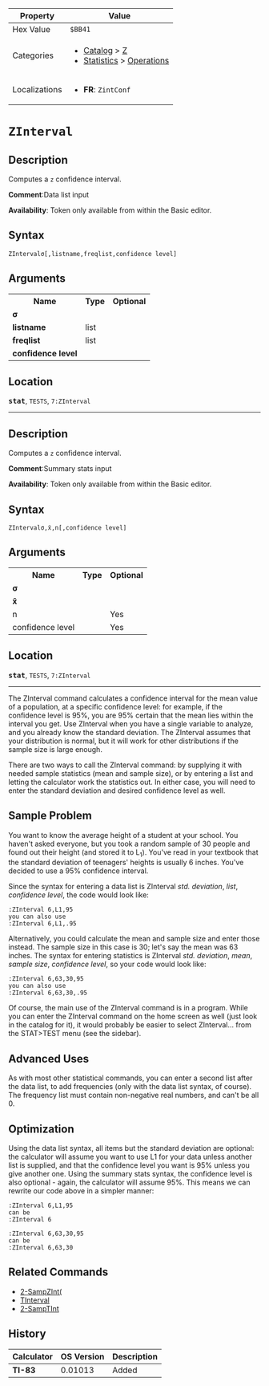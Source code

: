 | Property      | Value |
|---------------|-------|
| Hex Value     | `$BB41`|
| Categories    | <ul><li>[Catalog](<../categories/Catalog.md>) > [Z](<../categories/Catalog.md#Z>)</li><li>[Statistics](<../categories/Statistics.md>) > [Operations](<../categories/Statistics.md#Operations>)</li></ul> |
| Localizations | <ul><li><b>FR</b>: `ZintConf `</li></ul> |

# `ZInterval `

## Description
Computes a `z` confidence interval.

<b>Comment</b>:Data list input

<b>Availability</b>: Token only available from within the Basic editor.

## Syntax
`ZIntervalσ[,listname,freqlist,confidence level]`

## Arguments
<table>
<tr><th>Name</th><th>Type</th><th>Optional</th></tr>

<tr><td><b>σ</b></td><td></td><td></td></tr>

<tr><td><b>listname</b></td><td>list</td><td></td></tr>

<tr><td><b>freqlist</b></td><td>list</td><td></td></tr>

<tr><td><b>confidence level</b></td><td></td><td></td></tr>

</table>

## Location
<tt><kbd><b>stat</b></kbd></tt>, `TESTS`, `7:ZInterval`
<hr>

## Description
Computes a `z` confidence interval.

<b>Comment</b>:Summary stats input

<b>Availability</b>: Token only available from within the Basic editor.

## Syntax
`ZIntervalσ,x̄,n[,confidence level]`

## Arguments
<table>
<tr><th>Name</th><th>Type</th><th>Optional</th></tr>

<tr><td><b>σ</b></td><td></td><td></td></tr>

<tr><td><b>x̄</b></td><td></td><td></td></tr>

<tr><td>n</td><td></td><td>Yes</td></tr>

<tr><td>confidence level</td><td></td><td>Yes</td></tr>

</table>

## Location
<tt><kbd><b>stat</b></kbd></tt>, `TESTS`, `7:ZInterval`
<hr>

The ZInterval command calculates a confidence interval for the mean value of a population, at a specific confidence level: for example, if the confidence level is 95%, you are 95% certain that the mean lies within the interval you get. Use ZInterval when you have a single variable to analyze, and you already know the standard deviation. The ZInterval assumes that your distribution is normal, but it will work for other distributions if the sample size is large enough.

There are two ways to call the ZInterval command: by supplying it with needed sample statistics (mean and sample size), or by entering a list and letting the calculator work the statistics out. In either case, you will need to enter the standard deviation and desired confidence level as well.

## Sample Problem

You want to know the average height of a student at your school. You haven't asked everyone, but you took a random sample of 30 people and found out their height (and stored it to L<sub>1</sub>). You've read in your textbook that the standard deviation of teenagers' heights is usually 6 inches. You've decided to use a 95% confidence interval.

Since the syntax for entering a data list is ZInterval _std. deviation_, _list_, _confidence level_, the code would look like:

```ti-basic
:ZInterval 6,L1,95
you can also use
:ZInterval 6,L1,.95
```

Alternatively, you could calculate the mean and sample size and enter those instead. The sample size in this case is 30; let's say the mean was 63 inches. The syntax for entering statistics is ZInterval _std. deviation_, _mean_, _sample size_, _confidence level_, so your code would look like:

```ti-basic
:ZInterval 6,63,30,95
you can also use
:ZInterval 6,63,30,.95
```

Of course, the main use of the ZInterval command is in a program. While you can enter the ZInterval command on the home screen as well (just look in the catalog for it), it would probably be easier to select ZInterval… from the STAT>TEST menu (see the sidebar).

## Advanced Uses

As with most other statistical commands, you can enter a second list after the data list, to add frequencies (only with the data list syntax, of course). The frequency list must contain non-negative real numbers, and can't be all 0.

## Optimization

Using the data list syntax, all items but the standard deviation are optional: the calculator will assume you want to use L1 for your data unless another list is supplied, and that the confidence level you want is 95% unless you give another one. Using the summary stats syntax, the confidence level is also optional - again, the calculator will assume 95%. This means we can rewrite our code above in a simpler manner:

```ti-basic
:ZInterval 6,L1,95
can be
:ZInterval 6
```

```ti-basic
:ZInterval 6,63,30,95
can be
:ZInterval 6,63,30
```

## Related Commands

*   [2-SampZInt(](/2-sampzint)
*   [TInterval](/tinterval)
*   [2-SampTInt](/2-samptint)

## History
| Calculator | OS Version | Description |
|------------|------------|-------------|
| <b>TI-83</b> | 0.01013 | Added |


